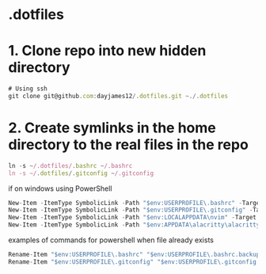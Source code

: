 # .dotfiles

# 1. Clone repo into new hidden directory

```javascript
# Using ssh 
git clone git@github.com:dayjames12/.dotfiles.git ~./.dotfiles
```

# 2. Create symlinks in the home directory to the real files in the repo

```javascript
ln -s ~/.dotfiles/.bashrc ~/.bashrc
ln -s ~/.dotfiles/.gitconfig ~/.gitconfig
```

if on windows using PowerShell
```javascript
New-Item -ItemType SymbolicLink -Path "$env:USERPROFILE\.bashrc" -Target "$(Get-Location)\.dotfiles\.bashrc"
New-Item -ItemType SymbolicLink -Path "$env:USERPROFILE\.gitconfig" -Target "$(Get-Location)\.dotfiles\.gitconfig"
New-Item -ItemType SymbolicLink -Path "$env:LOCALAPPDATA\nvim" -Target "$env:USERPROFILE\.dotfiles\nvim"
New-Item -ItemType SymbolicLink -Path "$env:APPDATA\alacritty\alacritty.toml" -Target "$env:USERPROFILE\.dotfiles\alacritty.toml" -Force
```

examples of commands for powershell when file already exists
```javascript
Rename-Item "$env:USERPROFILE\.bashrc" "$env:USERPROFILE\.bashrc.backup"
Rename-Item "$env:USERPROFILE\.gitconfig" "$env:USERPROFILE\.gitconfig.backup"
```


